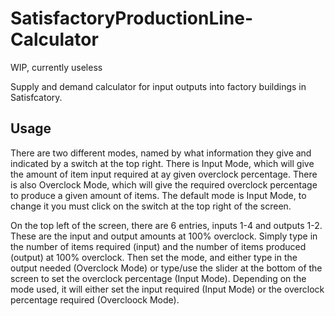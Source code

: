 # SatisfactoryProductionLine-Calculator
WIP, currently useless


Supply and demand calculator for input outputs into factory buildings in Satisfcatory.


## Usage
There are two different modes, named by what information they give and indicated by a switch at the top right.
There is Input Mode, which will give the amount of item input required at ay given overclock percentage.
There is also Overclock Mode, which will give the required overclock percentage to produce a given amount of items.
The default mode is Input Mode, to change it you must click on the switch at the top right of the screen.

On the top left of the screen, there are 6 entries, inputs 1-4 and outputs 1-2. These are the input and output amounts at 100% overclock.
Simply type in the number of items required (input) and the number of items produced (output) at 100% overclock.
Then set the mode, and either type in the output needed (Overclock Mode) or type/use the slider at the bottom of the screen to set the overclock percentage (Input Mode).
Depending on the mode used, it will either set the input required (Input Mode) or the overclock percentage required (Overcloock Mode).
